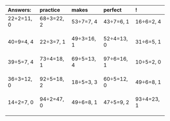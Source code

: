 | Answers: | practice | makes | perfect | ! |
| :--- | :--- | :--- | :--- | :--- |
| 22÷2=11, 0 | 68÷3=22, 2 | 53÷7=7, 4 | 43÷7=6, 1 | 16÷6=2, 4 | 
|   |   |   |   |   | 
|   |   |   |   |   | 
|   |   |   |   |   | 
| 40÷9=4, 4 | 22÷3=7, 1 | 49÷3=16, 1 | 52÷4=13, 0 | 31÷6=5, 1 | 
|   |   |   |   |   | 
|   |   |   |   |   | 
|   |   |   |   |   | 
| 39÷5=7, 4 | 73÷4=18, 1 | 69÷5=13, 4 | 97÷6=16, 1 | 10÷5=2, 0 | 
|   |   |   |   |   | 
|   |   |   |   |   | 
|   |   |   |   |   | 
| 36÷3=12, 0 | 92÷5=18, 2 | 18÷5=3, 3 | 60÷5=12, 0 | 49÷6=8, 1 | 
|   |   |   |   |   | 
|   |   |   |   |   | 
|   |   |   |   |   | 
| 14÷2=7, 0 | 94÷2=47, 0 | 49÷6=8, 1 | 47÷5=9, 2 | 93÷4=23, 1 | 
|   |   |   |   |   | 
|   |   |   |   |   | 
|   |   |   |   |   | 

